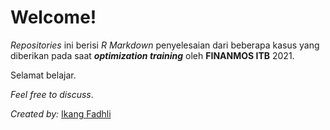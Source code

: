 Welcome\!
================

*Repositories* ini berisi *R Markdown* penyelesaian dari beberapa kasus
yang diberikan pada saat ***optimization training*** oleh **FINANMOS
ITB** 2021.

Selamat belajar.

*Feel free to discuss*.

*Created by:* [Ikang Fadhli](https://ikanx101.com/)
